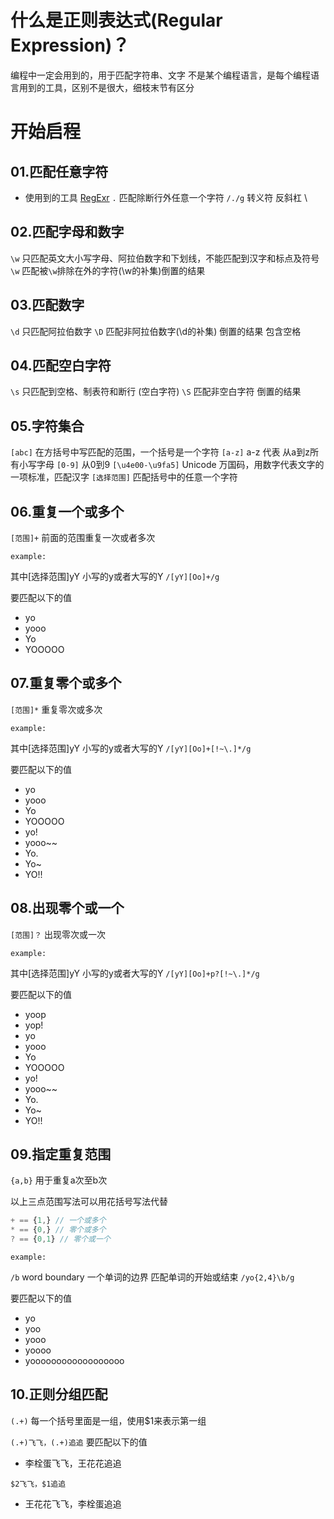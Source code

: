 # 什么是正则表达式(Regular Expression)？
编程中一定会用到的，用于匹配字符串、文字 不是某个编程语言，是每个编程语言用到的工具，区别不是很大，细枝末节有区分

# 开始启程

## 01.匹配任意字符
* 使用到的工具 [RegExr](https://regexr.com)
`.` 匹配除断行外任意一个字符
` /./g `
转义符 反斜杠 \ 

## 02.匹配字母和数字
` \w ` 只匹配英文大小写字母、阿拉伯数字和下划线，不能匹配到汉字和标点及符号
` \w ` 匹配被`\w`排除在外的字符(\w的补集)倒置的结果

## 03.匹配数字
` \d ` 只匹配阿拉伯数字
` \D ` 匹配非阿拉伯数字(\d的补集) 倒置的结果 包含空格

## 04.匹配空白字符
` \s ` 只匹配到空格、制表符和断行 (空白字符)
` \S ` 匹配非空白字符 倒置的结果


## 05.字符集合
` [abc] ` 在方括号中写匹配的范围，一个括号是一个字符
` [a-z] ` a-z 代表 从a到z所有小写字母
` [0-9] ` 从0到9
` [\u4e00-\u9fa5] ` Unicode 万国码，用数字代表文字的一项标准，匹配汉字
` [选择范围] ` 匹配括号中的任意一个字符

## 06.重复一个或多个
` [范围]+ ` 前面的范围重复一次或者多次

`example:`

其中[选择范围]yY 小写的y或者大写的Y 
` /[yY][Oo]+/g `

要匹配以下的值
* yo
* yooo
* Yo
* YOOOOO

## 07.重复零个或多个
` [范围]* ` 重复零次或多次

`example:`

其中[选择范围]yY 小写的y或者大写的Y 
` /[yY][Oo]+[!~\.]*/g `

要匹配以下的值
* yo
* yooo
* Yo
* YOOOOO
* yo!
* yooo~~
* Yo.
* Yo~
* YO!!

## 08.出现零个或一个
` [范围]？ ` 出现零次或一次

`example:`

其中[选择范围]yY 小写的y或者大写的Y 
` /[yY][Oo]+p?[!~\.]*/g `

要匹配以下的值
* yoop
* yop!
* yo
* yooo
* Yo
* YOOOOO
* yo!
* yooo~~
* Yo.
* Yo~
* YO!!

## 09.指定重复范围
` {a,b} ` 用于重复a次至b次

以上三点范围写法可以用花括号写法代替
``` js
+ == {1,} // 一个或多个
* == {0,} // 零个或多个
? == {0,1} // 零个或一个
```

`example:`

` /b ` word boundary 一个单词的边界 匹配单词的开始或结束 
` /yo{2,4}\b/g `

要匹配以下的值
* yo
* yoo
* yooo
* yoooo
* yoooooooooooooooooo

## 10.正则分组匹配
`(.+)` 每一个括号里面是一组，使用$1来表示第一组

` (.+)飞飞，(.+)追追 `
要匹配以下的值
* 李栓蛋飞飞，王花花追追

` $2飞飞，$1追追 `
* 王花花飞飞，李栓蛋追追